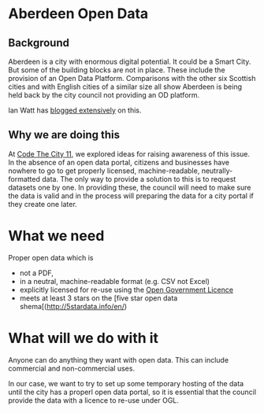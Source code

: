 # Aberdeen Open Data

## Background
Aberdeen is a city with enormous digital potential. It could be a Smart City. But some of the building blocks are not in place. These include the provision of an Open Data Platform. Comparisons with the other six Scottish cities and with English cities of a similar size all show Aberdeen is being held back by the city council not providing an OD platform. 

Ian Watt has [blogged extensively](http://aberdeen.theodi.org/news-blog/) on this. 

## Why we are doing this 
At [Code The City 11](http://codethecity.org), we explored ideas for raising awareness of this issue. In the absence of an open data portal, citizens and businesses have nowhere to go to get properly licensed, machine-readable, neutrally-formatted data. The only way to provide a solution to this is to request datasets one by one. In providing these, the council will need to make sure the data is valid and in the process will preparing the data for a city portal if they create one later.

# What we need
Proper open data which is 
* not a PDF, 
* in a neutral, machine-readable format (e.g. CSV not Excel)
* explicitly licensed for re-use using the [Open Government Licence](https://www.nationalarchives.gov.uk/doc/open-government-licence/version/3/ ) 
* meets at least 3 stars on the [five star open data shema[(http://5stardata.info/en/)

# What will we do with it

Anyone can do anything they want with open data. This can include commercial and non-commercial uses. 

In our case, we want to try to set up some temporary hosting of the data until the city has a properl open data portal, so it is essential that the council provide the data with a licence to re-use under OGL. 



